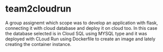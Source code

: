 # team2cloudrun

A group assignemt which scope was to develop an application with flask, connecting it with cloud database and deploy it on cloud too. In this case the database selected is in Cloud SQL using MYSQL type and it was deployed with CLoud Run using Dockerfile to create an image and lately creating the container instance.

